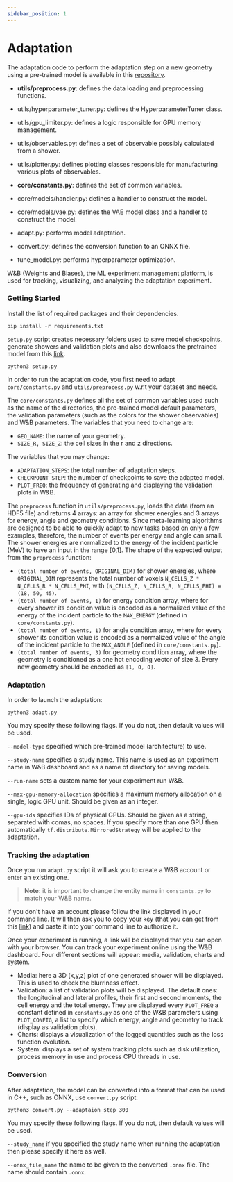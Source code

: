 ```yaml
---
sidebar_position: 1
---
```


# Adaptation

The adaptation code to perform the adaptation step on a new geometry using a pre-trained model is available in this [repository](https://gitlab.cern.ch/fastsim/metahep).

- **utils/preprocess.py**: defines the data loading and preprocessing functions.
- utils/hyperparameter_tuner.py: defines the HyperparameterTuner class.
- utils/gpu_limiter.py: defines a logic responsible for GPU memory management.
- utils/observables.py: defines a set of observable possibly calculated from a shower.
- utils/plotter.py: defines plotting classes responsible for manufacturing various plots of observables.

- **core/constants.py**: defines the set of common variables.
- core/models/handler.py: defines a handler to construct the model.
- core/models/vae.py: defines the VAE model class and a handler to construct the model.

- adapt.py: performs model adaptation.
- convert.py: defines the conversion function to an ONNX file.
- tune_model.py: performs hyperparameter optimization.

W&B (Weights and Biases), the ML experiment management platform, is used for tracking, visualizing, and analyzing the adaptation experiment.

### Getting Started

Install the list of required packages and their dependencies.

```
pip install -r requirements.txt
``` 

`setup.py` script creates necessary folders used to save model checkpoints, generate showers and validation plots and also downloads the pretrained model from this [link](https://gitlab.cern.ch/fastsim/metahep). 

```
python3 setup.py
``` 

In order to run the adaptation code, you first need to adapt ```core/constants.py``` and ```utils/preprocess.py``` w.r.t your dataset and needs.

The ```core/constants.py``` defines all the set of common variables used such as the name of the directories, the pre-trained model default parameters, the validation parameters (such as the colors for the shower observables) and W&B parameters. The variables that you need to change are:  
- ```GEO_NAME```: the name of your geometry.
- ```SIZE_R, SIZE_Z```: the cell sizes in the r and z directions.
  
The variables that you may change: 
- ```ADAPTATION_STEPS```: the total number of adaptation steps.
- ```CHECKPOINT_STEP```: the number of checkpoints to save the adapted model.
- ```PLOT_FREQ```: the frequency of generating and displaying the validation plots in W&B.

The ```preprocess``` function in ```utils/preprocess.py```, loads the data (from an HDF5 file) and returns 4 arrays: an array for shower energies and 3 arrays for energy, angle and geometry conditions.  Since meta-learning algorithms are designed to be able to quickly adapt to new tasks based on only a few examples, therefore, the number of events per energy and angle can small. The shower energies are normalized to the energy of the incident particle (MeV) to have an input in the range [0,1]. The shape of the expected output from the ```preprocess``` function:
- ```(total number of events, ORIGINAL_DIM)``` for shower energies, where ```ORIGINAL_DIM``` represents the total number of voxels ```N_CELLS_Z * N_CELLS_R * N_CELLS_PHI```, with ```(N_CELLS_Z, N_CELLS_R, N_CELLS_PHI) = (18, 50, 45)```.
- ```(total number of events, 1)``` for energy condition array, where for every shower its condition value is encoded as a normalized value of the energy of the incident particle to the ```MAX_ENERGY``` (defined in ```core/constants.py```).
- ```(total number of events, 1)``` for angle condition array, where for every shower its condition value is encoded as a normalized value of the angle of the incident particle to the ```MAX_ANGLE``` (defined in ```core/constants.py```).
- ```(total number of events, 3)``` for geometry condition array, where the geometry is conditioned as a one hot encoding vector of size 3. Every new geometry should be encoded as ```[1, 0, 0]```.

### Adaptation

In order to launch the adaptation:

```
python3 adapt.py
``` 

You may specify these following flags. If you do not, then default values will be used.

```--model-type``` specified which pre-trained model (architecture) to use.  

```--study-name``` specifies a study name. This name is used as an experiment name in W&B dashboard and as a name of
directory for saving models.

```--run-name``` sets a custom name for your experiment run W&B. 

```--max-gpu-memory-allocation``` specifies a maximum memory allocation on a single, logic GPU unit. Should be given as
an integer.

```--gpu-ids``` specifies IDs of physical GPUs. Should be given as a string, separated with comas, no spaces.
If you specify more than one GPU then automatically ```tf.distribute.MirroredStrategy``` will be applied to the
adaptation.


### Tracking the adaptation

Once you run ```adapt.py``` script it will ask you to create a W&B account or enter an existing one. 

> **Note:** it is important to change the entity name in ```constants.py``` to match your W&B name. 

If you don't have an account please follow the link displayed in your command line. It will then ask you to copy your key (that you can get from this [link](https://wandb.ai/authorize)) and paste it into your command line to authorize it.

Once your experiment is running, a link will be displayed that you can open with your browser. You can track your experiment online using the W&B dashboard. Four different sections will appear: media, validation, charts and system.

- Media: here a 3D (x,y,z) plot of one generated shower will be displayed. This is used to check the blurriness effect.  
- Validation: a list of validation plots will be displayed. The default ones: the longitudinal and lateral profiles, their first and second moments, the cell energy and the total energy. They are displayed every ```PLOT_FREQ``` a constant defined in ```constants.py``` as one of the W&B parameters using ```PLOT_CONFIG```, a list to specify which energy, angle and geometry to track (display as validation plots).
- Charts: displays a visualization of the logged quantities such as the loss function evolution. 
- System: displays a set of system tracking plots such as disk utilization, process memory in use and process CPU threads in use.


### Conversion

After adaptation, the model can be converted into a format that can be used in C++, such as ONNX,
use `convert.py` script:

```
python3 convert.py --adaptaion_step 300
```

You may specify these following flags. If you do not, then default values will be used.

```--study_name``` if you specified the study name when running the adaptation then please specify it here as well. 

```--onnx_file_name``` the name to be given to the converted ```.onnx``` file. The name should contain ```.onnx```. 

